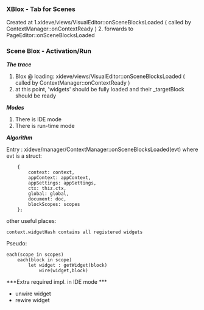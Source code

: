 ### XBlox - Tab for Scenes

Created at
1.xideve/views/VisualEditor::onSceneBlocksLoaded ( called by ContextManager::onContextReady )
2. forwards to PageEditor::onSceneBlocksLoaded

### Scene Blox - Activation/Run 

***The trace***

1. Blox @ loading: xideve/views/VisualEditor::onSceneBlocksLoaded ( called by ContextManager::onContextReady )
2. at this point, 'widgets' should be fully loaded and their _targetBlock should be ready

***Modes***

1. There is IDE mode
2. There is run-time mode

***Algorithm***

Entry : xideve/manager/ContextManager::onSceneBlocksLoaded(evt) where evt is a struct:
        
        {
            context: context,
            appContext: appContext,
            appSettings: appSettings,
            ctx: thiz.ctx,
            global: global,
            document: doc,
            blockScopes: scopes
        };

other useful places:

    context.widgetHash contains all registered widgets

Pseudo: 
    
    each(scope in scopes)
        each(block in scope)
            let widget : getWidget(block)
                wire(widget,block)

***Extra required impl. in IDE mode ***

- unwire widget
- rewire widget


